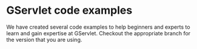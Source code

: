 # GServlet code examples

We have created several code examples to help beginners and experts to learn and gain expertise at GServlet. Checkout the appropriate branch for the version that
you are using.
